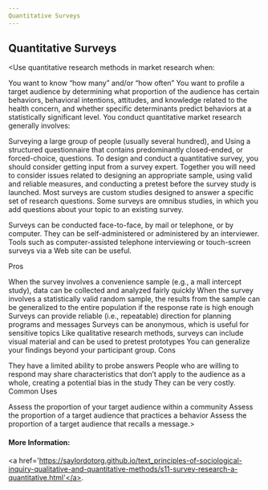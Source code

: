 ```yaml
---
Quantitative Surveys
---
```

## Quantitative Surveys

<Use quantitative research methods in market research when:

You want to know “how many” and/or “how often”
You want to profile a target audience by determining what proportion of the audience has certain behaviors, behavioral intentions, attitudes, and knowledge related to the health concern, and whether specific determinants predict behaviors at a statistically significant level.
You conduct quantitative market research generally involves:

Surveying a large group of people (usually several hundred), and
Using a structured questionnaire that contains predominantly closed-ended, or forced-choice, questions.
To design and conduct a quantitative survey, you should consider getting input from a survey expert. Together you will need to consider issues related to designing an appropriate sample, using valid and reliable measures, and conducting a pretest before the survey study is launched. Most surveys are custom studies designed to answer a specific set of research questions. Some surveys are omnibus studies, in which you add questions about your topic to an existing survey.

Surveys can be conducted face-to-face, by mail or telephone, or by computer. They can be self-administered or administered by an interviewer. Tools such as computer-assisted telephone interviewing or touch-screen surveys via a Web site can be useful.

Pros

When the survey involves a convenience sample (e.g., a mall intercept study), data can be collected and analyzed fairly quickly
When the survey involves a statistically valid random sample, the results from the sample can be generalized to the entire population if the response rate is high enough
Surveys can provide reliable (i.e., repeatable) direction for planning programs and messages
Surveys can be anonymous, which is useful for sensitive topics
Like qualitative research methods, surveys can include visual material and can be used to pretest prototypes
You can generalize your findings beyond your participant group.
Cons

They have a limited ability to probe answers
People who are willing to respond may share characteristics that don’t apply to the audience as a whole, creating a potential bias in the study
They can be very costly.
Common Uses

Assess the proportion of your target audience within a community
Assess the proportion of a target audience that practices a behavior
Assess the proportion of a target audience that recalls a message.>

#### More Information:
<a href='https://saylordotorg.github.io/text_principles-of-sociological-inquiry-qualitative-and-quantitative-methods/s11-survey-research-a-quantitative.html'</a>.

